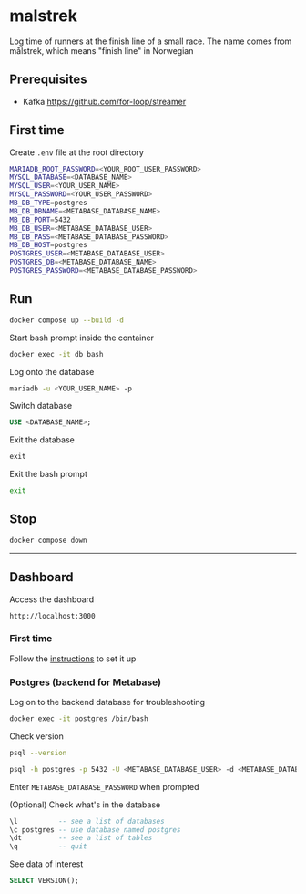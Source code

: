 # malstrek

Log time of runners at the finish line of a small race. The name comes from målstrek, which means "finish line" in Norwegian

## Prerequisites

* Kafka https://github.com/for-loop/streamer

## First time

Create `.env` file at the root directory

```bash
MARIADB_ROOT_PASSWORD=<YOUR_ROOT_USER_PASSWORD>
MYSQL_DATABASE=<DATABASE_NAME>
MYSQL_USER=<YOUR_USER_NAME>
MYSQL_PASSWORD=<YOUR_USER_PASSWORD>
MB_DB_TYPE=postgres
MB_DB_DBNAME=<METABASE_DATABASE_NAME>
MB_DB_PORT=5432
MB_DB_USER=<METABASE_DATABASE_USER>
MB_DB_PASS=<METABASE_DATABASE_PASSWORD>
MB_DB_HOST=postgres
POSTGRES_USER=<METABASE_DATABASE_USER>
POSTGRES_DB=<METABASE_DATABASE_NAME>
POSTGRES_PASSWORD=<METABASE_DATABASE_PASSWORD>
```

## Run

```bash
docker compose up --build -d
```

Start bash prompt inside the container

```bash
docker exec -it db bash
```

Log onto the database

```bash
mariadb -u <YOUR_USER_NAME> -p
```

Switch database

```sql
USE <DATABASE_NAME>;
```

Exit the database

```sql
exit
```

Exit the bash prompt

```bash
exit
```

## Stop

```bash
docker compose down
```

---

## Dashboard

Access the dashboard

```
http://localhost:3000
```

### First time

Follow the [instructions](https://www.metabase.com/docs/latest/configuring-metabase/setting-up-metabase) to set it up

### Postgres (backend for Metabase)

Log on to the backend database for troubleshooting

```bash
docker exec -it postgres /bin/bash
```

Check version

```bash
psql --version
```

```bash
psql -h postgres -p 5432 -U <METABASE_DATABASE_USER> -d <METABASE_DATABASE_NAME>
```

Enter `METABASE_DATABASE_PASSWORD` when prompted

(Optional) Check what's in the database

```sql
\l          -- see a list of databases
\c postgres -- use database named postgres
\dt         -- see a list of tables
\q          -- quit
```

See data of interest

```sql
SELECT VERSION();
```